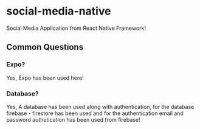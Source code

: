 # social-media-native
Social Media Application from React Native Framework!



## Common Questions

### Expo?
Yes, Expo has been used here!

### Database?
Yes, A database has been used along with authentication, for the database firebase - firestore has been used and for the authentication email and password authetication has been used from firebase!
